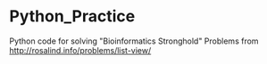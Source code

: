 # Python_Practice

Python code for solving "Bioinformatics Stronghold" Problems from http://rosalind.info/problems/list-view/
